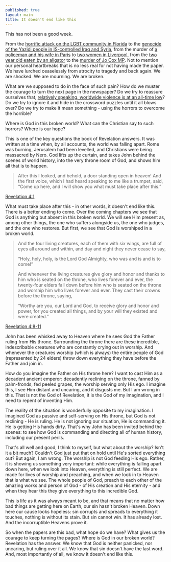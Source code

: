 ```yaml
---
published: true
layout: main
title: It doesn't end like this
---
```

This has not been a good week.

From the [horrific attack on the LGBT community in Florida](http://www.bbc.co.uk/news/world-us-canada-36511778) to the [genocide of the Yazidi people in IS-controlled Iraq and Syria](http://www.bbc.co.uk/news/world-middle-east-36547467), from the murder of [a policeman and his wife in Paris](http://www.bbc.co.uk/news/world-europe-36535078) to [two women in Liverpool](http://www.bbc.co.uk/news/uk-england-36517780), from the [two year old eaten by an aligator](http://www.bbc.co.uk/news/world-us-canada-36538751) to the [murder of Jo Cox MP](http://www.bbc.co.uk/news/uk-politics-36550919). Not to mention our personal heartbreaks that is no less real for not having made the paper. We have lurched ceaselessly from atrocity to tragedy and back again. We are shocked. We are mourning. We are broken.

What are we supposed to do in the face of such pain? How do we muster the courage to turn the next page in the newspaper? Do we try to reassure ourselves that, [relatively speaking, worldwide violence is at an all-time low](https://www.ted.com/talks/steven_pinker_on_the_myth_of_violence?language=en)? Do we try to ignore it and hide in the crossword puzzles until it all blows over? Do we try to make it mean something - using the horrors to overcome the horrible?

Where is God in this broken world? What can the Christian say to such horrors? Where is our hope?

This is one of the key questions the book of Revelation answers. It was written at a time when, by all accounts, the world was falling apart. Rome was burning, Jerusalem had been levelled, and Christians were being massacred by Nero. God lifts up the curtain, and takes John behind the scenes of world history, into the very throne room of God, and shows him all that is to happen.

> After this I looked, and behold, a door standing open in heaven! And the first voice, which I had heard speaking to me like a trumpet, said, “Come up here, and I will show you what must take place after this.”

[Revelation 4:1](http://www.esvbible.org/Revelation%204:1/)

What must take place after this - in other words, it doesn't end like this. There is a better ending to come. Over the coming chapters we see that God is anything but absent in this broken world. We will see Him present as, among other things, the one who suffers alongside us, the one who judges, and the one who restores. But first, we see that God is worshiped in a broken world.

>And the four living creatures, each of them with six wings, are full of eyes all around and within, and day and night they never cease to say,
>
> “Holy, holy, holy, is the Lord God Almighty, who was and is and is to come!”
>
> And whenever the living creatures give glory and honor and thanks to him who is seated on the throne, who lives forever and ever, the twenty-four elders fall down before him who is seated on the throne and worship him who lives forever and ever. They cast their crowns before the throne, saying,
>
> “Worthy are you, our Lord and God,	to receive glory and honor and power,	for you created all things,	and by your will they existed and were created.”

[Revelation 4:8-11](http://www.esvbible.org/Revelation%204:8-11/)

John has been whisked away to Heaven where he sees God the Father ruling from His throne. Surrounding the throne there are these incredible, indescribable creatures who are constantly crying out in worship. And whenever the creatures worship (which is always) the entire people of God (represented by 24 elders) throw down everything they have before the Father and join in.

How do you imagine the Father on His throne here? I want to cast Him as a decadent ancient emperor: decadently reclining on the throne, fanned by palm-fronds, fed peeled grapes, the worship serving only His ego. I imagine this, I see Him distant and uncaring, and it disgusts me. But I am wrong in this. That is not the God of Revelation, it is the God of my imagination, and I need to repent of inventing Him.

The reality of the situation is wonderfully opposite to my imagination. I imagined God as passive and self-serving on His throne, but God is not reclining - He is ruling. He is not ignoring our situation, He is commanding it. He is getting His hands dirty. That's why John has been invited behind the scenes: to see how God is commanding and directing all of human history, including our present perils.

That's all well and good, I think to myself, but what about the worship? Isn't it a bit much? Couldn't God just put that on hold until He's sorted everything out? But again, I am wrong. The worship is not God feeding His ego. Rather, it is showing us something very important: while everything is falling apart down here, when we look into Heaven, everything is still perfect. We are made for lives of worship and preaching, and when we look in to Heaven that is what we see. The whole people of God, preach to each other of the amazing works and person of God - of His creation and His eternity - and when they hear this they give everything to this incredible God.

This is life as it was always meant to be, and that means that no matter how bad things are getting here on Earth, our sin hasn't broken Heaven. Down here our cause looks hopeless: sin corrupts and spreads to everything it touches, nothing is without its stain. But sin cannot win. It has already lost. And the incorruptible Heavens prove it.

So when the papers are this bad, what hope do we have? What gives us the courage to keep turning the pages? Where is God in our broken world? Revelation has the answer. We know that God is neither panicked, nor uncaring, but ruling over it all. We know that sin doesn't have the last word. And, most importantly of all, we know it doesn't end like this.
